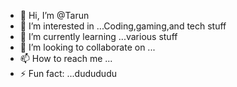 - 👋 Hi, I’m @Tarun
- 👀 I’m interested in ...Coding,gaming,and tech stuff
- 🌱 I’m currently learning ...various stuff
- 💞️ I’m looking to collaborate on ...
- 📫 How to reach me ...
- ⚡ Fun fact: ...dudududu

<!---
Tarunkatre/Tarunkatre is a ✨ special ✨ repository because its `README.md` (this file) appears on your GitHub profile.
You can click the Preview link to take a look at your changes.
--->
